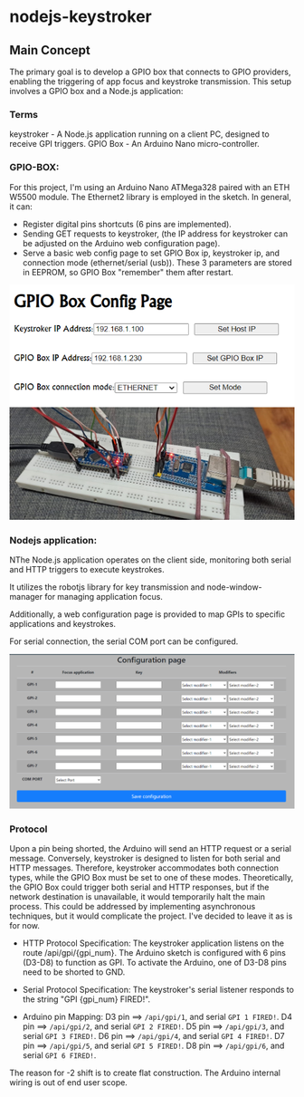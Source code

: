 # nodejs-keystroker 

## Main Concept

The primary goal is to develop a GPIO box that connects to GPIO providers, enabling the triggering of app focus and keystroke transmission. This setup involves a GPIO box and a Node.js application:

### Terms
keystroker - A Node.js application running on a client PC, designed to receive GPI triggers.
GPIO Box - An Arduino Nano micro-controller.

### GPIO-BOX:

For this project, I'm using an Arduino Nano ATMega328 paired with an ETH W5500 module. The Ethernet2 library is employed in the sketch.
In general, it can:

- Register digital pins shortcuts (6 pins are implemented).
- Sending GET requests to keystroker, (the IP address for keystroker can be adjusted on the Arduino web configuration page).
- Serve a basic web config page to set GPIO Box ip, keystroker ip, and connection mode (ethernet/serial (usb)). These 3 parameters are stored in EEPROM, so GPIO Box "remember" them after restart.

![Config Image](./docs/img/GPIO_Box_config.PNG)
![Config Image](./docs/img/mockup.jpeg)


### Nodejs application:

NThe Node.js application operates on the client side, monitoring both serial and HTTP triggers to execute keystrokes.

It utilizes the robotjs library for key transmission and node-window-manager for managing application focus.

Additionally, a web configuration page is provided to map GPIs to specific applications and keystrokes.

For serial connection, the serial COM port can be configured.

![Config Image](./docs/img/keystroker_config.PNG)

### Protocol
Upon a pin being shorted, the Arduino will send an HTTP request or a serial message. 
Conversely, keystroker is designed to listen for both serial and HTTP messages. 
Therefore, keystroker accommodates both connection types, while the GPIO Box must be set to one of these modes. 
Theoretically, the GPIO Box could trigger both serial and HTTP responses, but if the network destination is unavailable, it would temporarily halt the main process. This could be addressed by implementing asynchronous techniques, but it would complicate the project. 
I've decided to leave it as is for now.

* HTTP Protocol Specification: The keystroker application listens on the route /api/gpi/{gpi_num}. The Arduino sketch is configured with 6 pins (D3-D8) to function as GPI. To activate the Arduino, one of D3-D8 pins need to be shorted to GND.

* Serial Protocol Specification: The keystroker's serial listener responds to the string "GPI {gpi_num} FIRED!".

* Arduino pin Mapping:
D3 pin ==> ```/api/gpi/1```, and serial ```GPI 1 FIRED!```.
D4 pin ==> ```/api/gpi/2```, and serial ```GPI 2 FIRED!```.
D5 pin ==> ```/api/gpi/3```, and serial ```GPI 3 FIRED!```.
D6 pin ==> ```/api/gpi/4```, and serial ```GPI 4 FIRED!```.
D7 pin ==> ```/api/gpi/5```, and serial ```GPI 5 FIRED!```.
D8 pin ==> ```/api/gpi/6```, and serial ```GPI 6 FIRED!```.

The reason for -2 shift is to create flat construction. 
The Arduino internal wiring is out of end user scope.

